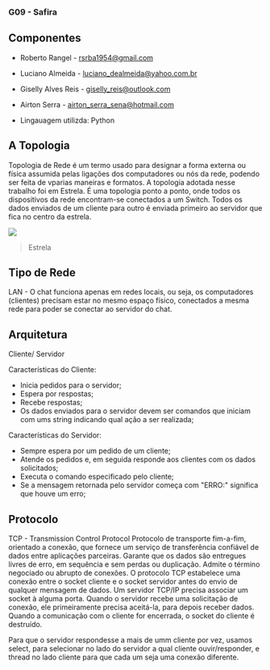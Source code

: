 ### G09 - Safira 
## Componentes

- Roberto Rangel - rsrba1954@gmail.com
- Luciano Almeida - luciano_dealmeida@yahoo.com.br
- Giselly Alves Reis - giselly_reis@outlook.com
- Airton Serra - airton_serra_sena@hotmail.com

- Lingauagem utilizda: Python

## A Topologia

Topologia de Rede é um termo usado para designar a forma externa ou física assumida pelas ligações dos computadores ou nós da rede, podendo ser feita de vparias maneiras e formatos.
A topologia adotada nesse trabalho foi em Estrela. É uma topologia ponto a ponto, onde todos os dispositivos da rede encontram-se conectados a um Switch. 
Todos os dados enviados de um cliente para outro é enviada primeiro ao servidor que fica no centro da estrela.

![](https://sites.google.com/site/topologiasderedexd/_/rsrc/1496345699046/topologia-estrela/redesss.jpg)

> Estrela

## Tipo de Rede

LAN - O chat funciona apenas em redes locais, ou seja, os computadores (clientes) precisam estar no mesmo espaço físico, conectados a mesma rede para poder se conectar ao servidor do chat.

## Arquitetura

Cliente/ Servidor

Características do Cliente:
- Inicia pedidos para o servidor;
- Espera por respostas;
- Recebe respostas;
- Os dados enviados para o servidor devem ser comandos que iniciam com ums string indicando qual ação a ser realizada;

Características do Servidor:
- Sempre espera por um pedido de um cliente;
- Atende os pedidos e, em seguida responde aos clientes com os dados solicitados;
- Executa o comando especificado pelo cliente;
- Se a mensagem retornada pelo servidor começa com "ERRO:" significa que houve um erro;

## Protocolo

TCP - Transmission Control Protocol
Protocolo de transporte fim-a-fim, orientado a conexão, que fornece um serviço de transferência confiável de dados entre aplicações parceiras. 
Garante que os dados são entregues livres de erro, em sequência e sem perdas ou duplicação.
Admite o término negociado ou abrupto de conexões.
O protocolo TCP estabelece uma conexão entre o socket cliente e o socket servidor antes do envio de qualquer mensagem de dados.
Um servidor TCP/IP precisa associar um socket à alguma porta. Quando o servidor recebe uma solicitação de conexão, ele primeiramente precisa aceitá-la, para depois receber dados.
Quando a comunicação com o cliente for encerrada, o socket do cliente é destruído.

Para que o servidor respondesse a mais de umm cliente por vez, usamos select, para selecionar no lado do servidor a qual cliente ouvir/responder, e thread no lado cliente para que cada um seja uma conexão diferente.
